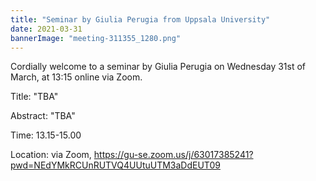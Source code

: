 ```yaml
---
title: "Seminar by Giulia Perugia from Uppsala University"
date: 2021-03-31
bannerImage: "meeting-311355_1280.png"
---
```

Cordially welcome to a seminar by Giulia Perugia on Wednesday 31st of March, at 13:15 online via Zoom.

Title: "TBA"

Abstract: "TBA"

Time: 13.15-15.00

Location: via Zoom, https://gu-se.zoom.us/j/63017385241?pwd=NEdYMkRCUnRUTVQ4UUtuUTM3aDdEUT09
